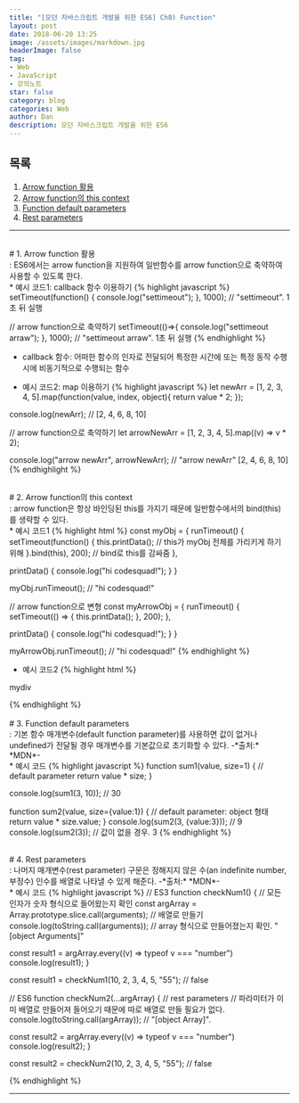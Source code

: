 ```yaml
---
title: "[모던 자바스크립트 개발을 위한 ES6] Ch8) Function"
layout: post
date: 2018-06-20 13:25
image: /assets/images/markdown.jpg
headerImage: false
tag:
- Web
- JavaScript
- 강의노트
star: false
category: blog
categories: Web
author: Dan
description: 모던 자바스크립트 개발을 위한 ES6
---
```


## 목록
1. <a href="#one">Arrow function 활용</a><br>
2. <a href="#two">Arrow function의 this context</a><br>
3. <a href="#three">Function default parameters</a><br>
4. <a href="#four">Rest parameters</a><br>


---
<br>
<div id="one"></div>
# 1. Arrow function 활용
<div class="underlined"></div>
: ES6에서는 arrow function을 지원하여 일반함수를 arrow function으로 축약하여 사용할 수 있도록 한다.
<br>
* 예시 코드1: callback 함수 이용하기
{% highlight javascript %}
setTimeout(function() {
  console.log("settimeout");
}, 1000); // "settimeout". 1초 뒤 실행

// arrow function으로 축약하기
setTimeout(()=>{
  console.log("settimeout arraw");
}, 1000); // "settimeout arraw". 1초 뒤 실행
{% endhighlight %}

* callback 함수: 어떠한 함수의 인자로 전달되어 특정한 시간에 또는 특정 동작 수행 시에 비동기적으로 수행되는 함수

* 예시 코드2: map 이용하기
{% highlight javascript %}
let newArr = [1, 2, 3, 4, 5].map(function(value, index, object){
  return value * 2;
});

console.log(newArr); // [2, 4, 6, 8, 10]

// arrow function으로 축약하기
let arrowNewArr = [1, 2, 3, 4, 5].map((v) => v * 2);

console.log("arrow newArr", arrowNewArr); // "arrow newArr" [2, 4, 6, 8, 10]
{% endhighlight %}
<br>
<br>
<div id="two"></div>
# 2. Arrow function의 this context
<div class="underlined"></div>
: arrow function은 항상 바인딩된 this를 가지기 때문에 일반함수에서의 bind(this) 를 생략할 수 있다.
<br>
* 예시 코드1
{% highlight html %}
const myObj = {
  runTimeout() {
    setTimeout(function() {
      this.printData(); // this가 myObj 전체를 가리키게 하기 위해
    }.bind(this), 200); // bind로 this를 감싸줌
  },

  printData() {
    console.log("hi codesquad!");
  }
}

myObj.runTimeout(); // "hi codesquad!"

// arrow function으로 변형
const myArrowObj = {
  runTimeout() {
    setTimeout(() => {
      this.printData();
    }, 200);
  },

  printData() {
    console.log("hi codesquad!");
  }
}

myArrowObj.runTimeout(); // "hi codesquad!"
{% endhighlight %}

* 예시 코드2
{% highlight html %}
<!DOCTYPE html>
<html>
<head>
  <meta charset="utf-8">
  <meta name="viewport" content="width=device-width">
  <title>JS Bin</title>
</head>
<body>
  <p>mydiv</p>

  <script>
    const el = document.querySelector("p");

    const myObj = {
      register() {
        el.addEventListener("click", function(evt) {
          this.printData();
        }.bind(this));
      },

      printData() {
        console.log('clicked!!');
      }
    }

    myObj.register(); // "clicked!!"

    // arrow function 적용하기
    const myArrowObj = {
      register() {
        el.addEventListener("click", (evt) => {
          this.printData(evt.target);
        });
      },

      printData(el) {
        console.log('clicked!!', el.innerText);
      }
    }

    myArrowObj.register(); // "clicked!!" "mydiv"
  </script>
</body>
</html>
{% endhighlight %}
<br>
<br>
<div id="three"></div>
# 3. Function default parameters
<div class="underlined"></div>
: 기본 함수 매개변수(default function parameter)를 사용하면 값이 없거나 undefined가 전달될 경우 매개변수를 기본값으로 초기화할 수 있다. -*출처:* <a herf="https://developer.mozilla.org/ko/docs/Web/JavaScript/Reference/Functions/Default_parameters">*MDN*</a>-
<br>
* 예시 코드
{% highlight javascript %}
function sum1(value, size=1) { // default parameter
  return value * size;
}

console.log(sum1(3, 10)); // 30

function sum2(value, size={value:1}) { // default parameter: object 형태
  return value * size.value;
}
console.log(sum2(3, {value:3})); // 9
console.log(sum2(3)); // 값이 없을 경우. 3
{% endhighlight %}
<br>
<br>
<div id="four"></div>
# 4. Rest parameters
<div class="underlined"></div>
: 나머지 매개변수(rest parameter) 구문은 정해지지 않은 수(an indefinite number, 부정수) 인수를 배열로 나타낼 수 있게 해준다. -*출처:* <a herf="https://developer.mozilla.org/ko/docs/Web/JavaScript/Reference/Functions/rest_parameters">*MDN*</a>-
<br>
* 예시 코드
{% highlight javascript %}
// ES3
function checkNum1() {
// 모든 인자가 숫자 형식으로 들어왔는지 확인
  const argArray = Array.prototype.slice.call(arguments); // 배열로 만들기
  console.log(toString.call(arguments)); // array 형식으로 만들어졌는지 확인. "[object Arguments]"

  const result1 = argArray.every((v) => typeof v === "number")
  console.log(result1);
}

const result1 = checkNum1(10, 2, 3, 4, 5, "55"); // false

// ES6
function checkNum2(...argArray) { // rest parameters
  // 파라미터가 이미 배열로 만들어져 들어오기 때문에 따로 배열로 만들 필요가 없다.
  console.log(toString.call(argArray)); // "[object Array]".

  const result2 = argArray.every((v) => typeof v === "number")
  console.log(result2);
}

const result2 = checkNum2(10, 2, 3, 4, 5, "55"); // false

{% endhighlight %}

---
